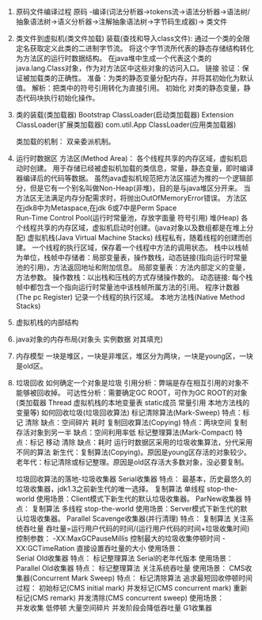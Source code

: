 1. 原码文件编译过程
原码 -编译(词法分析器->tokens流->语法分析器->语法树/抽象语法树->语义分析器->注解抽象语法树->字节码生成器)-> 类文件

2. 类文件到虚拟机(类文件加载)
    装载(查找和导入class文件):
        通过一个类的全限定名获取定义此类的二进制字节流。
        将这个字节流所代表的静态存储结构转化为方法区的运行时数据结构。
        在java堆中生成一个代表这个类的java.lang.Class对象，作为对方法区中这些对象的访问入口。
    链接 
        验证：保证被加载类的正确性。
        准备：为类的静态变量分配内存，并将其初始化为默认值。
        解析：把类中的符号引用转化为直接引用。
    初始化
        对类的静态变量，静态代码块执行初始化操作。
        
3. 类的装载(类加载器)
    Bootstrap ClassLoader(启动类加载器)
    Extension ClassLoader(扩展类加载器)
    com.util.App ClassLoader(应用类加载器)
    
    类加载的机制： 双亲委派机制。
    
4. 运行时数据区
    方法区(Method Area)：
        各个线程共享的内存区域，虚拟机启动时创建。
        用于存储已经被虚拟机加载的类信息，常量，静态变量，即时编译器编译后的代码等数据。
        虽然java虚拟机规范把方法区描述为推的一个逻辑部分，但是它有一个别名叫做Non-Heap(非堆)，目的是与java堆区分开来。
        当方法区无法满足内存分配需求时，将抛出OutOfMemoryError错误。
        方法区在jdk8中为Metaspace,在jdk 6或7中是Perm Space  
        Run-Time Control Pool(运行时常量池，存放字面量 符号引用)
    堆(Heap)
        各个线程共享的内存区域，虚拟机启动时创建。(java对象以及数组都是在堆上分配)
    虚拟机栈(Java Virtual Machine Stacks)
        线程私有，随着线程的创建而创建。
        一个线程的执行区域，保存着一个线程中方法的调用状态。
        栈中以栈帧为单位，栈帧中存储者：局部变量表，操作数栈，动态链接(指向运行时常量池的引用)，方法返回地址和附加信息。
            局部变量表：方法内部定义的变量，方法参数。
            操作数栈：以出栈和压栈的方式存储操作数的。
            动态链接: 每个栈帧中都包含一个指向运行时常量池中该栈帧所属方法的引用。
    程序计数器(The pc Register)
        记录一个线程的执行区域。
    本地方法栈(Native Method Stacks) 
    
    
5. 虚拟机栈的内部结构

6. java对象的内存布局(对象头 实例数据 对其填充)    

7. 内存模型
    一块是堆区，一块是非堆区，堆区分为两块，一块是young区，一块是old区。
    
8. 垃圾回收
    如何确定一个对象是垃圾
        引用分析：弊端是存在相互引用的对象不能够被回收掉。
        可达性分析：需要确定GC ROOT，可作为GC ROOT的对象(类加载器 Thread 虚拟机栈的本地变量表 static成员 常量引用 本地方法栈的变量等)
    如何回收垃圾(垃圾回收算法)
        标记清除算法(Mark-Sweep)
            特点：标记 清除
            缺点：空间碎片 耗时
        复制回收算法(Copying)
            特点：两块空间 复制存活对象到另一半
            缺点：空间利用率低
        标记整理算法(Mark-Compact)
            特点：标记 移动 清除
            缺点：耗时
    运行时数据区采用的垃圾收集算法，分代采用不同的算法
        新生代：复制算法(Copying)。原因是young区存活的对象较少。
        老年代：标记清除或标记整理。原因是old区存活大多数对象，没必要复制。
        
    垃圾回收算法的落地-垃圾收集器
        Serial收集器
            特点：
                最基本，历史最悠久的垃圾收集器，jdk1.3之前新生代的唯一选择。
                复制算法 单线程 stop-the-world
            使用场景：Client模式下新生代的默认垃圾收集器。
        ParNew收集器
            特点：
                复制算法 多线程 stop-the-world
            使用场景：Server模式下新生代的默认垃圾收集器。
        Parallel Scavenge收集器(并行清理)
            特点：
                复制算法 关注系统吞吐量
                吞吐量=运行用户代码的时间/(运行用户代码的时间+垃圾收集时间)
                控制参数：
                    -XX:MaxGCPauseMillis 控制最大的垃圾收集停顿时间
                    -XX:GCTimeRation 直接设置吞吐量的大小
            使用场景：     
        Serial Old收集器
            特点：
                标记整理算法 Serial的老年代版本
            使用场景：   
        Parallel Old收集器
            特点：
                标记整理算法 关注系统吞吐量
            使用场景：
        CMS收集器(Concurrent Mark Sweep)
            特点：
                标记清除算法 追求最短回收停顿时间 
            过程：
                初始标记(CMS initial mark)
                并发标记(CMS concurrent mark)
                重新标记(CMS remark)
                并发清除(CMS concurrent sweep)
            使用场景：   
                并发收集 低停顿
                大量空间碎片 并发阶段会降低吞吐量
        G1收集器